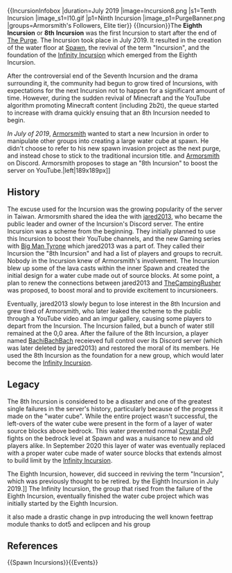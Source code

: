 {{IncursionInfobox
|duration=July 2019
|image=Incursion8.png
|s1=Tenth Incursion
|image_s1=I10.gif
|p1=Ninth Incursion
|image_p1=PurgeBanner.png
|groups=Armorsmith's Followers, Elite tier}}
{{Incursion}}The **Eighth Incursion** or **8th** **Incursion** was the first Incursion to start after the end of [The Purge](https://2b2t.miraheze.org/wiki/The_Purge). The Incursion took place in July 2019. It resulted in the creation of the water floor at [Spawn](https://2b2t.miraheze.org/wiki/Spawn), the revival of the term "Incursion", and the foundation of the [Infinity Incursion](https://2b2t.miraheze.org/wiki/Infinity_Incursion) which emerged from the Eighth Incursion.

After the controversial end of the Seventh Incursion and the drama surrounding it, the community had begun to grow tired of Incursions, with expectations for the next Incursion not to happen for a significant amount of time. However, during the sudden revival of Minecraft and the YouTube algorithm promoting Minecraft content (including 2b2t), the queue started to increase with drama quickly ensuing that an 8th Incursion needed to begin.

*In July of 2019*, [Armorsmith](https://2b2t.miraheze.org/wiki/Armorsmith) wanted to start a new Incursion in order to manipulate other groups into creating a large water cube at spawn. He didn't choose to refer to his new spawn invasion project as the next purge, and instead chose to stick to the traditional incursion title.  and [Armorsmith](https://2b2t.miraheze.org/wiki/Armorsmith) on Discord. Armorsmith proposes to stage an "8th Incursion" to boost the server on YouTube.|left|189x189px]]
## History
The excuse used for the Incursion was the growing popularity of the server in Taiwan. Armorsmith shared the idea the with [jared2013](https://2b2t.miraheze.org/wiki/jared2013), who became the public leader and owner of the Incursion's Discord server. The entire Incursion was a scheme from the beginning. They initially planned to use this Incursion to boost their YouTube channels, and the new Gaming series with [Big Man Tyrone](https://2b2t.miraheze.org/wiki/Big_Man_Tyrone) which jared2013 was a part of. They called their Incursion the "8th Incursion" and had a list of players and groups to recruit. Nobody in the Incursion knew of Armorsmith's involvement. The Incursion blew up some of the lava casts within the inner Spawn and created the initial design for a water cube made out of source blocks. At some point, a plan to renew the connections between jared2013 and [TheCampingRusher](https://2b2t.miraheze.org/wiki/TheCampingRusher) was proposed, to boost moral and to provide excitement to incursioneers.

Eventually, jared2013 slowly begun to lose interest in the 8th Incursion and grew tired of Armorsmith, who later leaked the scheme to the public through a YouTube video and an imgur gallery, causing some players to depart from the Incursion. The Incursion failed, but a bunch of water still remained at the 0,0 area. After the failure of the 8th Incursion, a player named [BachiBachBach](https://2b2t.miraheze.org/wiki/BachiBachBach) receieved full control over its Discord server (which was later deleted by jared2013) and restored the moral of its members. He used the 8th Incursion as the foundation for a new group, which would later become the [Infinity Incursion](https://2b2t.miraheze.org/wiki/Infinity_Incursion).

## Legacy
The 8th Incursion is considered to be a disaster and one of the greatest single failures in the server's history, particularly because of the progress it made on the "water cube". While the entire project wasn't successful, the left-overs of the water cube were present in the form of a layer of water source blocks above bedrock. This water prevented normal [Crystal PvP](https://2b2t.miraheze.org/wiki/Crystal_PvP) fights on the bedrock level at Spawn and was a nuisance to new and old players alike. In September 2020 this layer of water was  eventually replaced with a proper water cube made of water source blocks that extends almost to build limit by the [Infinity Incursion](https://2b2t.miraheze.org/wiki/Infinity_Incursion).

The Eighth Incursion, however, did succeed in reviving the term "Incursion", which was previously thought to be retired.
 by the Eighth Incursion in July 2019.]]
The Infinity Incursion, the group that rised from the failure of the Eighth Incursion, eventually finished the water cube project which was initially started by the Eighth Incursion.

it also made a drastic change in pvp introducing the well known feettrap module thanks to dot5 and eclipcen and his group

## References
{{Spawn Incursions}}{{Events}}